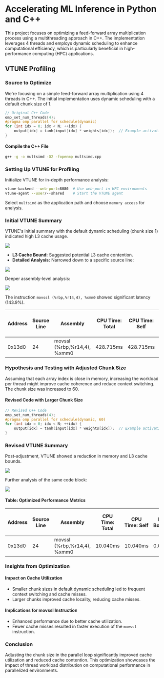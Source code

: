 
# Accelerating ML Inference in Python and C++
This project focuses on optimizing a feed-forward array multiplication process using a multithreading approach in C++. The implementation leverages 4 threads and employs dynamic scheduling to enhance computational efficiency, which is particularly beneficial in high-performance computing (HPC) applications.

## VTUNE Profiling

### Source to Optimize

We're focusing on a simple feed-forward array multiplication using 4 threads in C++. The initial implementation uses dynamic scheduling with a default chunk size of 1.

```cpp
// Original C++ Code
omp_set_num_threads(4);
#pragma omp parallel for schedule(dynamic)
for (int idx = 0; idx < N; ++idx) {
    output[idx] = tanh(input[idx] * weights[idx]);  // Example activation function
}
```

#### Compile the C++ File

```bash
g++ -g -o multsimd -O2 -fopenmp multsimd.cpp
```

### Setting Up VTUNE for Profiling

Initialize VTUNE for in-depth performance analysis:

```bash
vtune-backend --web-port=8080  # Use web-port in HPC environments
vtune-agent --user/--shared    # Start the VTUNE agent
```

Select `multsimd` as the application path and choose `memory access` for analysis.

### Initial VTUNE Summary

VTUNE's initial summary with the default dynamic scheduling (chunk size 1) indicated high L3 cache usage.

![](../../../resources/image.webp)

- **L3 Cache Bound:** Suggested potential L3 cache contention.
- **Detailed Analysis:** Narrowed down to a specific source line:

![](../../../resources/def_dynm_schedule_codeblock.webp)

Deeper assembly-level analysis:

![](../../../resources/no_chunk_L3_hit.webp)

The instruction `movssl (%rbp,%r14,4), %xmm0` showed significant latency (143.9%).

| Address | Source Line | Assembly                         | CPU Time: Total | CPU Time: Self | L1 Bound | L2 Bound | L3 Bound | DRAM Bound | Store Bound | Memory Bound | Loads: Total | Loads: Self | Stores: Total | Stores: Self | Avg Latency (cycles): Total | Avg Latency (cycles): Self |
|---------|-------------|----------------------------------|-----------------|----------------|----------|----------|----------|------------|-------------|--------------|--------------|-------------|---------------|--------------|----------------------------|---------------------------|
| 0x13d0  | 24          | movssl (%rbp,%r14,4), %xmm0      | 428.715ms       | 428.715ms      | 6.7%     | 0.0%     | 88.2%    | 0.0%       | 0.0%        | 91.7%        | 10,000,300   | 0.0%        | 0             | 0.0%        | 143.9%                      | 287                       |

### Hypothesis and Testing with Adjusted Chunk Size

Assuming that each array index is close in memory, increasing the workload per thread might improve cache coherence and reduce context switching. The chunk size was increased to 60.

#### Revised Code with Larger Chunk Size

```cpp
// Revised C++ Code
omp_set_num_threads(4);
#pragma omp parallel for schedule(dynamic, 60)
for (int idx = 0; idx < N; ++idx) {
    output[idx] = tanh(input[idx] * weights[idx]);  // Example activation function
}
```

### Revised VTUNE Summary

Post-adjustment, VTUNE showed a reduction in memory and L3 cache bounds.

![](../../../resources/L3_optimized.webp)

Further analysis of the same code block:

![](../../../resources/prevented_l3_hit.webp)

#### Table: Optimized Performance Metrics

| Address | Source Line | Assembly                    | CPU Time: Total | CPU Time: Self | L1 Bound | L2 Bound | L3 Bound | DRAM Bound | Store Bound | Memory Bound | Loads: Total | Loads: Self | Stores: Total | Stores: Self | Avg Latency (cycles): Total | Avg Latency (cycles): Self |
|---------|-------------|-----------------------------|-----------------|----------------|----------|----------|----------|------------|-------------|--------------|--------------|-------------|---------------|--------------|----------------------------|---------------------------|
| 0x13d0  | 24          | movssl (%rbp,%r14,4), %xmm0 | 10.040ms        | 10.040ms       | 0.0%     | 0.0%     | 20.8%    | 0.0%       | 0.0%        | 42.6%        | 11,000,330   | 0.0%        | 0             | 0.0%        | 0.0%                       | 0                        |
### Insights from Optimization

#### Impact on Cache Utilization
- Smaller chunk sizes in default dynamic scheduling led to frequent context switching and cache misses.
- Larger chunks improved cache locality, reducing cache misses.

#### Implications for movssl Instruction
- Enhanced performance due to better cache utilization.
- Fewer cache misses resulted in faster execution of the `movssl` instruction.

### Conclusion

Adjusting the chunk size in the parallel loop significantly improved cache utilization and reduced cache contention. This optimization showcases the impact of thread workload distribution on computational performance in parallelized environments.